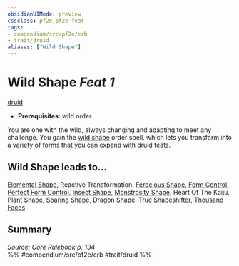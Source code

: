 ```yaml
---
obsidianUIMode: preview
cssclass: pf2e,pf2e-feat
tags:
- compendium/src/pf2e/crb
- trait/druid
aliases: ["Wild Shape"]
---
```

# Wild Shape  *Feat 1*  
[druid](/rules/traits/druid.md)  

- **Prerequisites**: wild order

You are one with the wild, always changing and adapting to meet any challenge. You gain the [wild shape](/compendium/spells/wild-shape.md) order spell, which lets you transform into a variety of forms that you can expand with druid feats.

## Wild Shape leads to...

[Elemental Shape](/compendium/feats/elemental-shape.md), Reactive Transformation, [Ferocious Shape](/compendium/feats/ferocious-shape.md), [Form Control](/compendium/feats/form-control.md), [Perfect Form Control](/compendium/feats/perfect-form-control.md), [Insect Shape](/compendium/feats/insect-shape.md), [Monstrosity Shape](/compendium/feats/monstrosity-shape.md), Heart Of The Kaiju, [Plant Shape](/compendium/feats/plant-shape.md), [Soaring Shape](/compendium/feats/soaring-shape.md), [Dragon Shape](/compendium/feats/dragon-shape.md), [True Shapeshifter](/compendium/feats/true-shapeshifter.md), [Thousand Faces](/compendium/feats/thousand-faces.md)

## Summary

*Source: Core Rulebook p. 134*  
%% #compendium/src/pf2e/crb #trait/druid %%